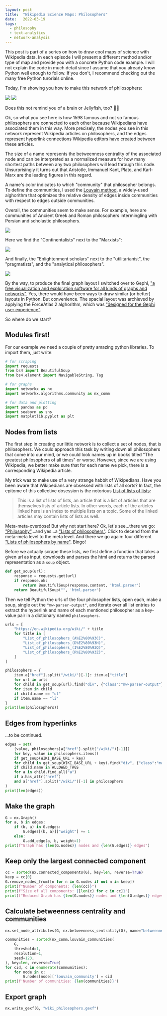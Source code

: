 ```yaml
---
layout: post
title:  "Wikipedia Science Maps: Philosophers"
date:   2022-03-19
tags:
  - philosophy
  - text-analytics
  - network-analysis
---
```


This post is part of a series on how to draw cool maps of science with Wikipedia data. In each episode I will present a different method and/or type of map and provide you with a concrete Python code example. I will not explain the code in much detail since I assume that you already know Python well enough to follow. If you don't, I recommend checking out the many free Python turorials online.

Today, I'm showing you how to make this network of philosophers:

<img src="/img/wiki-philosophers/all.png"/>
<img src="/img/wiki-philosophers/all_zoom.png"/>

Does this not remind you of a brain or Jellyfish, too? 🧠🎊 

Ok, so what you see here is how 1598 famous and not so famous philosophers are connected to each other because Wikipedians have associated them in this way. More precisely, the nodes you see in this network represent Wikipedia articles on philosophers, and the edges represent hyperlink connections Wikipedia editors have created between these articles.

The size of a name represents the betweenness centrality of the associated node and can be interpreted as a normalized measure for how many shortest paths between any two philosophers will lead through this node. Unsurprisingly it turns out that Aristotle, Immanuel Kant, Plato, and Karl-Marx are the leading figures in this regard.

A name's color indicates to which "community" that philosopher belongs. To define the communities, I used the [Louvain method](https://en.wikipedia.org/wiki/Louvain_method), a widely-used alghorithm that optimizes the relative density of edges inside communities with respect to edges outside communities. 

Overall, the communities seem to make sense. For example, here are communities of Ancient Greek and Roman philosophers intermingling with Persian and scholastic philosophers.

<img src="/img/wiki-philosophers/ancients.png" />

Here we find the "Continentalists" next to the "Marxists":

<img src="/img/wiki-philosophers/continentalists.png" />

And finally, the "Enlightenment scholars" next to the "utilitarianist", the "pragmatists", and the "analytical philosophers".

<img src="/img/wiki-philosophers/analyticals.png" />

By the way, to produce the final graph layout I switched over to Gephi, ["a free visualization and exploration software for all kinds of graphs and networks"](https://gephi.org/). Yes, there would have been ways to draw similar (or better) layouts in Python. But convenience. The spacial layout was archieved by applying the ForceAtlas 2 alghorithm, which was ["designed for the Gephi user experience"](https://journals.plos.org/plosone/article?id=10.1371/journal.pone.0098679).


So where do we start?


## Modules first!

For our example we need a couple of pretty amazing python libraries. To import them, just write: 

```python
# for scraping
import requests
from bs4 import BeautifulSoup
from bs4.element import NavigableString, Tag

# for graphs
import networkx as nx
import networkx.algorithms.community as nx_comm

# for data and plotting
import pandas as pd
import seaborn as sns
import matplotlib.pyplot as plt
```


## Nodes from lists

The first step in creating our little network is to collect a set of nodes, that is philosophers. We could approach this task by writing down all philosophers that come into our mind, or we could look names up in books titled "The greatest philosophers of all times" or worse. However, since we are using Wikipedia, we better make sure that for each name we pick, there is a corresponding Wikipedia article. 

My trick was to make use of a very strange habbit of Wikipedians. Have you been aware that Wikipedians are obsessed with lists of all sorts? In fact, the epitome of this collective obsession is the notorious [List of lists of lists](https://en.wikipedia.org/wiki/List_of_lists_of_lists): 

> This is a list of lists of lists, an article that is a list of articles that are themselves lists of article lists. In other words, each of the articles linked here is an index to multiple lists on a topic. Some of the linked articles may contain lists of lists as well.

Meta-meta-overdose! But why not start here? Ok, let's see...there we go: ["Philosophy"](https://en.wikipedia.org/wiki/List_of_lists_of_lists#Philosophy)...and yes...a ["Lists of philosophers"](https://en.wikipedia.org/wiki/Lists_of_philosophers). Click to decend from the meta-meta level to the meta level. And there we go again: 
four different ["Lists of philosophers by name"](https://en.wikipedia.org/wiki/Lists_of_philosophers#Lists_of_philosophers_by_name). Bingo!


Before we actually scrape these lists, we first define a function that takes a given url as input, downloads and parses the html and returns the parsed representation as a `soup` object.


```python
def get_soup(url):
    response = requests.get(url)
    if response.ok:
        return BeautifulSoup(response.content, 'html.parser')
    return BeautifulSoup("", 'html.parser')
```

Then we tell Python the urls of the four philosopher lists, open each, make a soup, single out the `"mw-parser-output"`, and iterate over all list entries to extract the hyperlink and name of each mentioned philosopher as a key-value pair in a dictionary named `philosophers`.

```python
urls = [
    "https://en.wikipedia.org/wiki/" + title
    for title in [
        "List_of_philosophers_(A%E2%80%93C)",
        "List_of_philosophers_(D%E2%80%93H)",
        "List_of_philosophers_(I%E2%80%93Q)",
        "List_of_philosophers_(R%E2%80%93Z)",
    ]
]

philosophers = {
    item.a["href"].split("/wiki/")[-1]: item.a["title"]
    for url in urls
    for child in get_soup(url).find("div", {"class":"mw-parser-output"}).contents
    for item in child 
    if child.name == "ul"
    if item.name == "li"
}
print(len(philosophers))
```

## Edges from hyperlinks

...to be continued.

```python
edges = set(
    (value, philosophers[a["href"].split("/wiki/")[-1]])
    for key, value in philosophers.items()
    if get_soup(WIKI_BASE_URL + key)
    for child in get_soup(WIKI_BASE_URL + key).find("div", {"class":"mw-parser-output"}).contents
    if child.name in ALLOWED_TAGS
    for a in child.find_all("a")
    if a.has_attr("href")
    and a["href"].split("/wiki/")[-1] in philosophers
)
print(len(edges))
```

## Make the graph
```python
G = nx.Graph()
for a, b in edges:
    if (b, a) in G.edges:
        G.edges[(b, a)]["weight"] += 1
    else:
        G.add_edge(a, b, weight=1)
print(f"Graph has {len(G.nodes)} nodes and {len(G.edges)} edges")
```


## Keep only the largest connected component

```python
cc = sorted(nx.connected_components(G), key=len, reverse=True)
keep = cc[0]
G.remove_nodes_from([n for n in G.nodes if not n in keep])
print(f"Number of components: {len(cc)}")
print(f"Size of all components: {[len(c) for c in cc]}")
print(f"Reduced Graph has {len(G.nodes)} nodes and {len(G.edges)} edges")
```

## Calculate betweenness centrality and communities

```python
nx.set_node_attributes(G, nx.betweenness_centrality(G), name="betweenness_centrality")
```

```python
communities = sorted(nx_comm.louvain_communities(
    G,  
    threshold=1,
    resolution=1,
    seed=123,
), key=len, reverse=True)
for cid, c in enumerate(communities):
    for node in c:
        G.nodes[node]['louvain_community'] = cid
print(f'Number of communities: {len(communities)}')
```

## Export graph

```python
nx.write_gexf(G, "wiki_philosophers.gexf")
```
